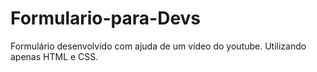 # Formulario-para-Devs
Formulário desenvolvido com ajuda de um vídeo do youtube. Utilizando apenas HTML e CSS.
